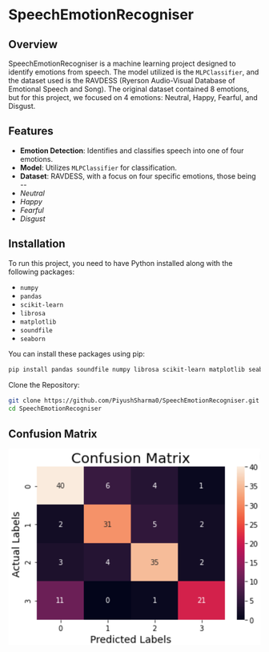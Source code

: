 # SpeechEmotionRecogniser

## Overview

SpeechEmotionRecogniser is a machine learning project designed to identify emotions from speech. The model utilized is the `MLPClassifier`, and the dataset used is the RAVDESS (Ryerson Audio-Visual Database of Emotional Speech and Song). The original dataset contained 8 emotions, but for this project, we focused on 4 emotions: Neutral, Happy, Fearful, and Disgust.

## Features

- **Emotion Detection**: Identifies and classifies speech into one of four emotions.
- **Model**: Utilizes `MLPClassifier` for classification.
- **Dataset**: RAVDESS, with a focus on four specific emotions, those being --
- *Neutral*
- *Happy*
- *Fearful*
- *Disgust*

## Installation

To run this project, you need to have Python installed along with the following packages:

- `numpy`
- `pandas`
- `scikit-learn`
- `librosa`
- `matplotlib`
- `soundfile`
- `seaborn`

You can install these packages using pip:

```sh
pip install pandas soundfile numpy librosa scikit-learn matplotlib seaborn
```

Clone the Repository:
```sh
git clone https://github.com/PiyushSharma0/SpeechEmotionRecogniser.git
cd SpeechEmotionRecogniser
```

## Confusion Matrix
![Confusion Matrix](Confusion_Matrix.png)
